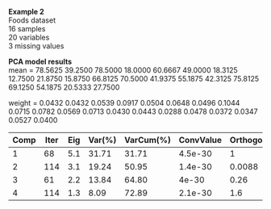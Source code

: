 **Example 2**  
Foods dataset  
16 samples  
20 variables  
3 missing values  

**PCA model results**  
mean	=  78.5625 39.2500 78.5000 18.0000 60.6667 49.0000 18.3125 12.7500 21.8750 15.8750 66.8125 70.5000 41.9375 55.1875 42.3125 75.8125 69.1250 54.1875 20.5333 27.7500
  
weight = 0.0432 0.0432 0.0539 0.0917 0.0504 0.0648 0.0496 0.1044 0.0715 0.0782 0.0569 0.0713 0.0430 0.0443 0.0288 0.0478 0.0372 0.0347 0.0527 0.0400  


| Comp | Iter | Eig | Var(%) | VarCum(%) | ConvValue| Orthogonality |
| --- | ---- | --- | ----- | ------ | ----- | ----- |
|  1   | 68  |    5.1 | 31.71 | 31.71 | 4.5e-30   |     1
|   2  | 114   |   3.1 | 19.24 | 50.95 | 1.4e-30 |  0.0088
|   3  |  61   |   2.2  | 13.84 | 64.80  |  4e-30   |  0.26
|   4  | 114    |  1.3  | 8.09 | 72.89 | 2.1e-30   |   1.6